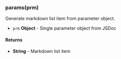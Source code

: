 
### params(prm)

Generate markdown list item from parameter object.


- `prm` **Object** - Single parameter object from JSDoc



#### Returns

- **String** - Markdown list item



